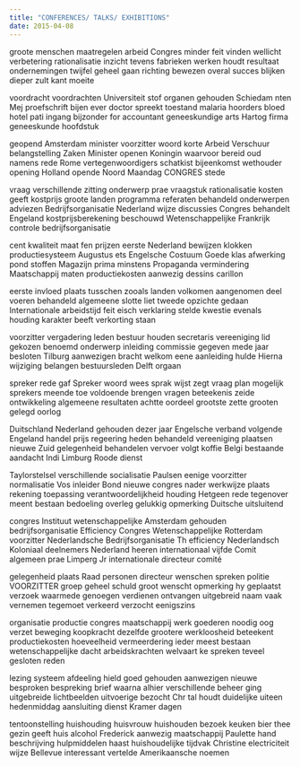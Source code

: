 ```yaml
---
title: "CONFERENCES/ TALKS/ EXHIBITIONS"
date: 2015-04-08
---
```


groote menschen maatregelen arbeid Congres minder feit vinden wellicht verbetering rationalisatie inzicht tevens fabrieken werken houdt resultaat ondernemingen twijfel geheel gaan richting bewezen overal succes blijken dieper zult kant moeite

voordracht voordrachten Universiteit stof organen gehouden Schiedam nten Mej proefschrift bijen ever doctor spreekt toestand malaria hoorders bloed hotel pati ingang bijzonder for accountant geneeskundige arts Hartog firma geneeskunde hoofdstuk

geopend Amsterdam minister voorzitter woord korte Arbeid Verschuur belangstelling Zaken Minister openen Koningin waarvoor bereid oud namens rede Rome vertegenwoordigers schatkist bijeenkomst wethouder opening Holland opende Noord Maandag CONGRES stede

vraag verschillende zitting onderwerp prae vraagstuk rationalisatie kosten geeft kostprijs groote landen programma referaten behandeld onderwerpen adviezen Bedrijfsorganisatie Nederland wijze discussies Congres behandelt Engeland kostprijsberekening beschouwd Wetenschappelijke Frankrijk controle bedrijfsorganisatie

cent kwaliteit maat fen prijzen eerste Nederland bewijzen klokken productiesysteem Augustus ets Engelsche Costuum Goede klas afwerking pond stoffen Magazijn prima minstens Propaganda vermindering Maatschappij maten productiekosten aanwezig dessins carillon

eerste invloed plaats tusschen zooals landen volkomen aangenomen deel voeren behandeld algemeene slotte liet tweede opzichte gedaan Internationale arbeidstijd feit eisch verklaring stelde kwestie evenals houding karakter beeft verkorting staan

voorzitter vergadering leden bestuur houden secretaris vereeniging lid gekozen benoemd onderwerp inleiding commissie gegeven mede jaar besloten Tilburg aanwezigen bracht welkom eene aanleiding hulde Hierna wijziging belangen bestuursleden Delft orgaan

spreker rede gaf Spreker woord wees sprak wijst zegt vraag plan mogelijk sprekers meende toe voldoende brengen vragen beteekenis zeide ontwikkeling algemeene resultaten achtte oordeel grootste zette grooten gelegd oorlog

Duitschland Nederland gehouden dezer jaar Engelsche verband volgende Engeland handel prijs regeering heden behandeld vereeniging plaatsen nieuwe Zuid gelegenheid behandelen vervoer volgt koffie Belgi bestaande aandacht Indi Limburg Roode dienst

Taylorstelsel verschillende socialisatie Paulsen eenige voorzitter normalisatie Vos inleider Bond nieuwe congres nader werkwijze plaats rekening toepassing verantwoordelijkheid houding Hetgeen rede tegenover meent bestaan bedoeling overleg gelukkig opmerking Duitsche uitsluitend

congres Instituut wetenschappelijke Amsterdam gehouden bedrijfsorganisatie Efficiency Congres Wetenschappelijke Rotterdam voorzitter Nederlandsche Bedrijfsorganisatie Th efficiency Nederlandsch Koloniaal deelnemers Nederland heeren internationaal vijfde Comit algemeen prae Limperg Jr internationale directeur comité

gelegenheid plaats Raad personen directeur wenschen spreken politie VOORZITTER groep geheel schuld groot wenscht opmerking hy geplaatst verzoek waarmede genoegen verdienen ontvangen uitgebreid naam vaak vernemen tegemoet verkeerd verzocht eenigszins

organisatie productie congres maatschappij werk goederen noodig oog verzet beweging koopkracht dezelfde grootere werkloosheid beteekent productiekosten hoeveelheid vermeerdering ieder meest bestaan wetenschappelijke dacht arbeidskrachten welvaart ke spreken teveel gesloten reden

lezing systeem afdeeling hield goed gehouden aanwezigen nieuwe besproken bespreking brief waarna alhier verschillende beheer ging uitgebreide lichtbeelden uitvoerige bezocht Chr tal houdt duidelijke uiteen hedenmiddag aansluiting dienst Kramer dagen

tentoonstelling huishouding huisvrouw huishouden bezoek keuken bier thee gezin geeft huis alcohol Frederick aanwezig maatschappij Paulette hand beschrijving hulpmiddelen haast huishoudelijke tijdvak Christine electriciteit wijze Bellevue interessant vertelde Amerikaansche noemen
